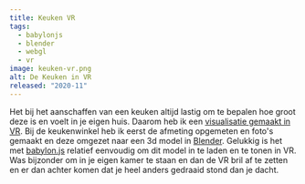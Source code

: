 ```yaml
---
title: Keuken VR
tags:
  - babylonjs
  - blender
  - webgl
  - vr
image: keuken-vr.png
alt: De Keuken in VR
released: "2020-11"
---
```


Het bij het aanschaffen van een keuken altijd lastig om te bepalen hoe groot deze is en voelt in je eigen huis.
Daarom heb ik een [visualisatie gemaakt in VR](https://keuken.bfanger.nl/).
Bij de keukenwinkel heb ik eerst de afmeting opgemeten en foto's gemaakt en deze omgezet naar een 3d model in [Blender](https://blender.org/). Gelukkig is het met [babylon.js](https://www.babylonjs.com/) relatief eenvoudig om dit model in te laden en te tonen in VR. Was bijzonder om in je eigen kamer te staan en dan de VR bril af te zetten en er dan achter komen dat je heel anders gedraaid stond dan je dacht.

<!-- 1 meter in blender is helaas niet 1 meer in babylon, gelukking kon je de schene makkelijk 1.1x scalen  -->

